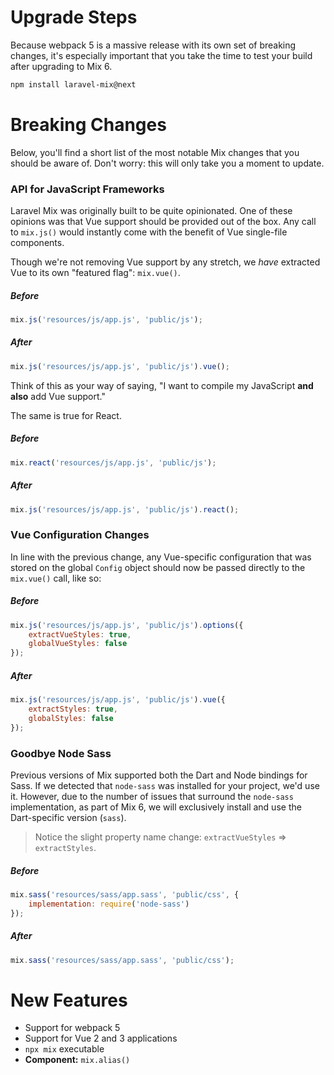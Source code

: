 # Upgrade Steps

Because webpack 5 is a massive release with its own set of breaking changes,
it's especially important that you take the time to test your build after upgrading to Mix 6.

```bash
npm install laravel-mix@next
```

# Breaking Changes

Below, you'll find a short list of the most notable Mix changes that you should be aware of. Don't worry: this will only take you a moment to update.

### API for JavaScript Frameworks

Laravel Mix was originally built to be quite opinionated. One of these opinions was that Vue support should be provided out
of the box. Any call to `mix.js()` would instantly come with the benefit of Vue single-file components.

Though we're not removing Vue support by any stretch, we _have_ extracted Vue to its own "featured flag": `mix.vue()`.

##### Before

```js
mix.js('resources/js/app.js', 'public/js');
```

##### After

```js
mix.js('resources/js/app.js', 'public/js').vue();
```

Think of this as your way of saying, "I want to compile my JavaScript **and also** add Vue support."

The same is true for React.

##### Before

```js
mix.react('resources/js/app.js', 'public/js');
```

##### After

```js
mix.js('resources/js/app.js', 'public/js').react();
```

### Vue Configuration Changes

In line with the previous change, any Vue-specific configuration that was stored on the global `Config` object should now
be passed directly to the `mix.vue()` call, like so:

##### Before

```js
mix.js('resources/js/app.js', 'public/js').options({
    extractVueStyles: true,
    globalVueStyles: false
});
```

##### After

```js
mix.js('resources/js/app.js', 'public/js').vue({
    extractStyles: true,
    globalStyles: false
});
```

### Goodbye Node Sass

Previous versions of Mix supported both the Dart and Node bindings for Sass. If we detected that `node-sass` was installed for your project, we'd use it. However, due to the number of issues that surround the `node-sass` implementation, as part of Mix 6, we
will exclusively install and use the Dart-specific version (`sass`).

> Notice the slight property name change: `extractVueStyles` => `extractStyles`.

##### Before

```js
mix.sass('resources/sass/app.sass', 'public/css', {
    implementation: require('node-sass')
});
```

##### After

```js
mix.sass('resources/sass/app.sass', 'public/css');
```

# New Features

-   Support for webpack 5
-   Support for Vue 2 and 3 applications
-   `npx mix` executable
-   **Component:** `mix.alias()`
